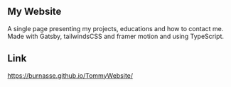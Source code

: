 ## My Website

A single page presenting my projects, educations and how to contact me.
Made with Gatsby, tailwindsCSS and framer motion and using TypeScript.

## Link

https://burnasse.github.io/TommyWebsite/
